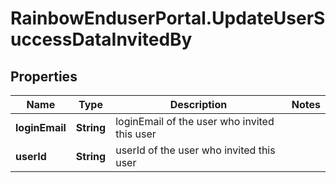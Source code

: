 # RainbowEnduserPortal.UpdateUserSuccessDataInvitedBy

## Properties

Name | Type | Description | Notes
------------ | ------------- | ------------- | -------------
**loginEmail** | **String** | loginEmail of the user who invited this user | 
**userId** | **String** | userId of the user who invited this user | 


